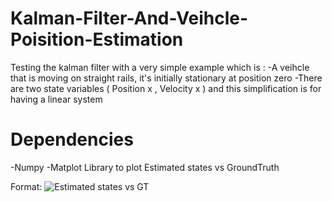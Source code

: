 # Kalman-Filter-And-Veihcle-Poisition-Estimation

Testing the kalman filter with a very simple example which is :
-A veihcle that is moving on straight rails, it's initially stationary at position zero
-There are two state variables ( Position x , Velocity x ) and this simplification is for having a linear system

# Dependencies
-Numpy 
-Matplot Library to plot Estimated states vs GroundTruth


Format: ![Estimated states vs GT](https://drive.google.com/file/d/1lGLiiIqYSXz_36EQfAnWORO208aOxviM/view?usp=sharing)
